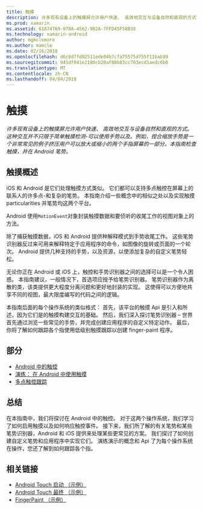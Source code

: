 ```yaml
---
title: 触摸
description: 许多现有设备上的触摸屏允许用户快速、 高效地交互与设备自然和直观的方式。 这种交互并不只限于简单触摸检测-可以使用手势以及。 例如，捏合缩放手势是一个非常常见的例子挤压用户可以放大或缩小的两个手指屏幕的一部分。本指南检查触摸，并在 Android 笔势。
ms.prod: xamarin
ms.assetid: 61874769-978A-4562-9B2A-7FFD45F58B38
ms.technology: xamarin-android
author: mgmclemore
ms.author: mamcle
ms.date: 02/16/2018
ms.openlocfilehash: d6c6d7fd02511ede84b7cfa75575d755f11bab99
ms.sourcegitcommit: 945df041e2180cb20af08b83cc703ecd1aedc6b0
ms.translationtype: MT
ms.contentlocale: zh-CN
ms.lasthandoff: 04/04/2018
---
```

# <a name="touch"></a>触摸

_许多现有设备上的触摸屏允许用户快速、 高效地交互与设备自然和直观的方式。这种交互并不只限于简单触摸检测-可以使用手势以及。例如，捏合缩放手势是一个非常常见的例子挤压用户可以放大或缩小的两个手指屏幕的一部分。本指南检查触摸，并在 Android 笔势。_

## <a name="touch-overview"></a>触摸概述

iOS 和 Android 是它们处理触摸方式类似。 它们都可以支持多点触控在屏幕上的联系人的许多点-和复杂的笔势。 本指南介绍一些概念中的相似之处以及实现触摸 particularities 并笔势均这两个平台。

Android 使用`MotionEvent`对象封装触摸数据和要侦听的收尾工作的视图对象上的方法。

除了捕获触摸数据，iOS 和 Android 提供种解释模式到手势收尾工作。 这些笔势识别器反过来可用来解释特定于应用程序的命令，如图像的旋转或页面的一个轮次。 Android 提供几种支持的手势，以及资源，以使添加复杂的自定义笔势轻松。

无论你正在 Android 或 iOS 上，触控和手势识别器之间的选择可以是一个令人困惑。 本指南建议，一般情况下，首选项应授予给笔势识别器。 笔势识别器作为离散的类，该类提供更大程度分离问题和更好地封装的实现。 这使得可以方便地共享不同的视图，最大限度编写的代码之间的逻辑。

本指南后面的每个操作系统的类似格式： 首先，该平台的触摸 Api 是引入和所述，因为它们是的触摸构建交互的基础。 然后，我们深入探讨笔势识别器 – 世界首先通过浏览一些常见的手势，并完成创建应用程序的自定义特定动作。 最后，你将了解如何跟踪各个指使用低级别触摸跟踪以创建 finger-paint 程序。

## <a name="sections"></a>部分

-  [Android 中的触控](~/android/app-fundamentals/touch/android-touch-walkthrough.md)
-  [演练： 在 Android 中使用触摸](~/android/app-fundamentals/touch/android-touch-walkthrough.md)
-  [多点触控跟踪](touch-tracking.md)

## <a name="summary"></a>总结

在本指南中，我们将探讨在 Android 中的触控。 对于这两个操作系统，我们学习了如何启用触摸以及如何响应触控事件。 接下来，我们所了解的有关笔势和某些笔势识别器，Android 和 iOS 提供来处理某些更常见的方案。 我们探讨了如何创建自定义笔势和应用程序中实现它们。 演练演示的概念和 Api 了为每个操作系统在操作，您还了解到如何跟踪各个指。



## <a name="related-links"></a>相关链接

- [Android Touch 启动 （示例）](https://developer.xamarin.com/samples/monodroid/ApplicationFundamentals/Touch_start)
- [Android Touch 最终 （示例）](https://developer.xamarin.com/samples/monodroid/ApplicationFundamentals/Touch_final)
- [FingerPaint （示例）](https://developer.xamarin.com/samples/monodroid/ApplicationFundamentals/FingerPaint)
